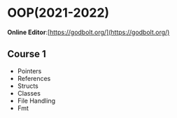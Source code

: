 # OOP(2021-2022)

**Online Editor**:[https://godbolt.org/](https://godbolt.org/)

## Course 1
* Pointers
* References
* Structs 
* Classes
* File Handling 
* Fmt
